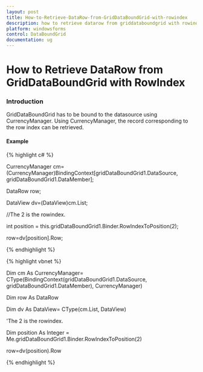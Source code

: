 ```yaml
---
layout: post
title: How-to-Retrieve-DataRow-from-GridDataBoundGrid-with-rowindex
description: how to retrieve datarow from griddataboundgrid with rowindex
platform: windowsforms
control: DataBoundGrid
documentation: ug
---
```


# How to Retrieve DataRow from GridDataBoundGrid with RowIndex

### Introduction

GridDataBoundGrid has to be bound to the datasource using CurrencyManager. Using CurrencyManager, the record corresponding to the row index can be retrieved. 

#### Example

{% highlight c# %}



CurrencyManager cm=(CurrencyManager)BindingContext[gridDataBoundGrid1.DataSource, gridDataBoundGrid1.DataMember]; 

DataRow row;

DataView dv=(DataView)cm.List;



//The 2 is the rowindex.

int position = this.gridDataBoundGrid1.Binder.RowIndexToPosition(2);

row=dv[position].Row;


{% endhighlight %}

{% highlight vbnet %}



Dim cm As CurrencyManager= CType(BindingContext(gridDataBoundGrid1.DataSource, gridDataBoundGrid1.DataMember), CurrencyManager)

Dim row As DataRow

Dim dv As DataView= CType(cm.List, DataView)



'The 2 is the rowindex.

Dim position As Integer = Me.gridDataBoundGrid1.Binder.RowIndexToPosition(2)

row=dv(position).Row


{% endhighlight %}


